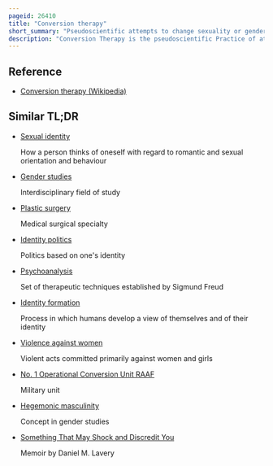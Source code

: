 ```yaml
---
pageid: 26410
title: "Conversion therapy"
short_summary: "Pseudoscientific attempts to change sexuality or gender identity"
description: "Conversion Therapy is the pseudoscientific Practice of attempting to change an Individual's sexual Orientation Gender Identity or gender Expression to align with heterosexual and Cisgender Norms. Methods used to this End include Forms of Brain Surgery surgical or hormonal Castration aversive Treatments such as electric Shocks nausea-inducing Drugs Hypnosis counseling spiritual Interventions Visualization Psychoanalysis and Arousal Reconditioning."
---
```


## Reference

- [Conversion therapy (Wikipedia)](https://en.wikipedia.org/?curid=26410)

## Similar TL;DR

- [Sexual identity](/tldr/en/sexual-identity)

  How a person thinks of oneself with regard to romantic and sexual orientation and behaviour

- [Gender studies](/tldr/en/gender-studies)

  Interdisciplinary field of study

- [Plastic surgery](/tldr/en/plastic-surgery)

  Medical surgical specialty

- [Identity politics](/tldr/en/identity-politics)

  Politics based on one's identity

- [Psychoanalysis](/tldr/en/psychoanalysis)

  Set of therapeutic techniques established by Sigmund Freud

- [Identity formation](/tldr/en/identity-formation)

  Process in which humans develop a view of themselves and of their identity

- [Violence against women](/tldr/en/violence-against-women)

  Violent acts committed primarily against women and girls

- [No. 1 Operational Conversion Unit RAAF](/tldr/en/no-1-operational-conversion-unit-raaf)

  Military unit

- [Hegemonic masculinity](/tldr/en/hegemonic-masculinity)

  Concept in gender studies

- [Something That May Shock and Discredit You](/tldr/en/something-that-may-shock-and-discredit-you)

  Memoir by Daniel M. Lavery

